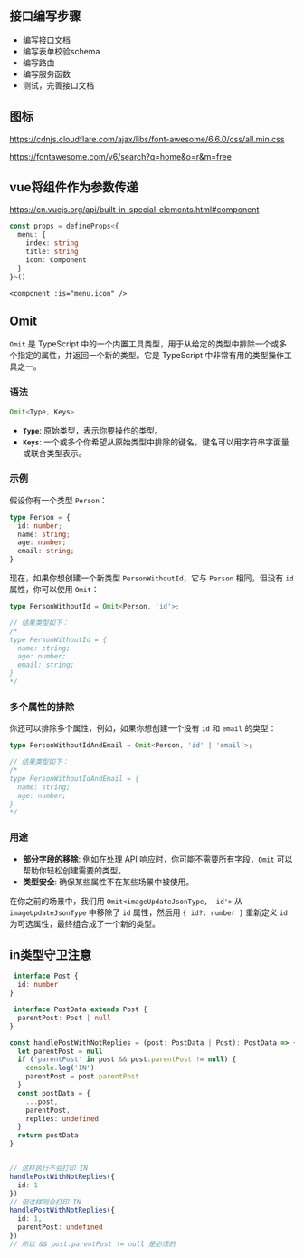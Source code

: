 
## 接口编写步骤
- 编写接口文档
- 编写表单校验schema
- 编写路由
- 编写服务函数
- 测试，完善接口文档


## 图标
https://cdnjs.cloudflare.com/ajax/libs/font-awesome/6.6.0/css/all.min.css

https://fontawesome.com/v6/search?q=home&o=r&m=free


## vue将组件作为参数传递
https://cn.vuejs.org/api/built-in-special-elements.html#component

```ts
const props = defineProps<{
  menu: {
    index: string
    title: string
    icon: Component
  }
}>()
```
```vue
<component :is="menu.icon" />
```


## Omit
`Omit` 是 TypeScript 中的一个内置工具类型，用于从给定的类型中排除一个或多个指定的属性，并返回一个新的类型。它是 TypeScript 中非常有用的类型操作工具之一。

### 语法
```typescript
Omit<Type, Keys>
```

- **`Type`**: 原始类型，表示你要操作的类型。
- **`Keys`**: 一个或多个你希望从原始类型中排除的键名，键名可以用字符串字面量或联合类型表示。

### 示例
假设你有一个类型 `Person`：
```typescript
type Person = {
  id: number;
  name: string;
  age: number;
  email: string;
}
```

现在，如果你想创建一个新类型 `PersonWithoutId`，它与 `Person` 相同，但没有 `id` 属性，你可以使用 `Omit`：

```typescript
type PersonWithoutId = Omit<Person, 'id'>;

// 结果类型如下：
/*
type PersonWithoutId = {
  name: string;
  age: number;
  email: string;
}
*/
```

### 多个属性的排除
你还可以排除多个属性，例如，如果你想创建一个没有 `id` 和 `email` 的类型：
```typescript
type PersonWithoutIdAndEmail = Omit<Person, 'id' | 'email'>;

// 结果类型如下：
/*
type PersonWithoutIdAndEmail = {
  name: string;
  age: number;
}
*/
```

### 用途
- **部分字段的移除**: 例如在处理 API 响应时，你可能不需要所有字段，`Omit` 可以帮助你轻松创建需要的类型。
- **类型安全**: 确保某些属性不在某些场景中被使用。

在你之前的场景中，我们用 `Omit<imageUpdateJsonType, 'id'>` 从 `imageUpdateJsonType` 中移除了 `id` 属性，然后用 `{ id?: number }` 重新定义 `id` 为可选属性，最终组合成了一个新的类型。


## in类型守卫注意
```ts
 interface Post {
  id: number
}

 interface PostData extends Post {
  parentPost: Post | null
}

const handlePostWithNotReplies = (post: PostData | Post): PostData => {
  let parentPost = null
  if ('parentPost' in post && post.parentPost != null) {
    console.log('IN')
    parentPost = post.parentPost
  }
  const postData = {
    ...post,
    parentPost,
    replies: undefined
  }
  return postData
}


// 这样执行不会打印 IN
handlePostWithNotReplies({
  id: 1
})
// 但这样则会打印 IN
handlePostWithNotReplies({
  id: 1,
  parentPost: undefined
})
// 所以 && post.parentPost != null 是必须的
```

```


```